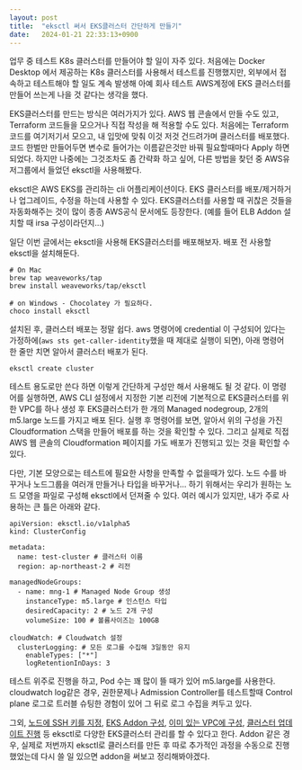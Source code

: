 ```yaml
---
layout: post
title:  "eksctl 써서 EKS클러스터 간단하게 만들기"
date:   2024-01-21 22:33:13+0900
---
```

업무 중 테스트 K8s 클러스터를 만들어야 할 일이 자주 있다. 처음에는 Docker Desktop 에서 제공하는 K8s 클러스터를 사용해서 테스트를 진행했지만, 외부에서 접속하고 테스트해야 할 일도 계속 발생해 아예 회사 테스트 AWS계정에 EKS 클러스터를 만들어 쓰는게 나을 것 같다는 생각을 했다.

EKS클러스터를 만드는 방식은 여러가지가 있다. AWS 웹 콘솔에서 만들 수도 있고, Terraform 코드들을 모으거나 직접 작성을 해 적용할 수도 있다. 처음에는 Terraform 코드를 여기저기서 모으고, 내 입맛에 맞춰 이것 저것 건드려가며 클러스터를 배포했다. 코드 한벌만 만들어두면 변수로 들어가는 이름같은것만 바꿔 필요할때마다 Apply 하면 되었다. 하지만 나중에는 그것조차도 좀 간략화 하고 싶어, 다른 방법을 찾던 중 AWS유저그룹에서 들었던 eksctl을 사용해봤다.

eksctl은 AWS EKS를 관리하는 cli 어플리케이션이다. EKS 클러스터를 배포/제거하거나 업그레이드, 수정을 하는데 사용할 수 있다. EKS클러스터를 사용할 때 귀찮은 것들을 자동화해주는 것이 많이 종종 AWS공식 문서에도 등장한다. (예를 들어 ELB Addon 설치할 때 irsa 구성이라던지...)

일단 이번 글에서는 eksctl을 사용해 EKS클러스터를 배포해보자. 배포 전 사용할 eksctl을 설치해둔다.

```
# On Mac
brew tap weaveworks/tap
brew install weaveworks/tap/eksctl

# on Windows - Chocolatey 가 필요하다.
choco install eksctl 
```

설치된 후, 클러스터 배포는 정말 쉽다. aws 명령어에 credential 이 구성되어 있다는 가정하에(`aws sts get-caller-identity`했을 때 제대로 실행이 되면), 아래 명령어 한 줄만 치면 알아서 클러스터 배포가 된다.

```
eksctl create cluster

```

테스트 용도로만 쓴다 하면 이렇게 간단하게 구성만 해서 사용해도 될 것 같다. 이 명령어를 실행하면, AWS CLI 설정에서 지정한 기본 리전에 기본적으로 EKS클러스터를 위한 VPC를 하나 생성 후 EKS클러스터가 한 개의 Managed nodegroup, 2개의 m5.large 노드를 가지고 배포 된다. 실행 후 명령어를 보면, 알아서 위의 구성을 가진 Cloudformation 스택을 만들어 배포를 하는 것을 확인할 수 있다. 그리고 실제로 직접 AWS 웹 콘솔의 Cloudformation 페이지를 가도 배포가 진행되고 있는 것을 확인할 수 있다.

다만, 기본 모양으로는 테스트에 필요한 사항을 만족할 수 없을때가 있다. 노드 수를 바꾸거나 노드그룹을 여러개 만들거나 타입을 바꾸거나... 하기 위해서는 우리가 원하는 노드 모영을 파일로 구성해 eksctl에서 던져줄 수 있다. 여러 예시가 있지만, 내가 주로 사용하는 큰 틀은 아래와 같다.

```
apiVersion: eksctl.io/v1alpha5
kind: ClusterConfig

metadata:
  name: test-cluster # 클러스터 이름
  region: ap-northeast-2 # 리전

managedNodeGroups:
  - name: mng-1 # Managed Node Group 생성
    instanceType: m5.large # 인스턴스 타입
    desiredCapacity: 2 # 노드 2개 구성
    volumeSize: 100 # 볼륨사이즈는 100GB

cloudWatch: # Cloudwatch 설정 
  clusterLogging: # 모든 로그를 수집해 3일동안 유지
    enableTypes: ["*"]
    logRetentionInDays: 3
```

테스트 위주로 진행을 하고, Pod 수는 꽤 많이 뜰 때가 있어 m5.large를 사용한다. cloudwatch log같은 경우, 권한문제나 Admission Controller를 테스트할때 Control plane 로그로 트러블 슈팅한 경험이 있어 그 뒤로 로그 수집을 켜두고 있다.

그외, [노드에 SSH 키를 지정](https://eksctl.io/usage/managing-nodegroups/#ssh-access), [EKS Addon 구성](https://eksctl.io/usage/addons/), [이미 있는 VPC에 구성](https://eksctl.io/usage/vpc-configuration/#use-an-existing-vpc-shared-with-kops), [클러스터 업데이트 진행](https://eksctl.io/usage/cluster-upgrade/) 등 eksctl로 다양한 EKS클러스터 관리를 할 수 있다고 한다. Addon 같은 경우, 실제로 저번까지 eksctl로 클러스터를 만든 후 따로 추가적인 과정을 수동으로 진행했었는데 다시 쓸 일 있으면 addon을 써보고 정리해봐야겠다.


